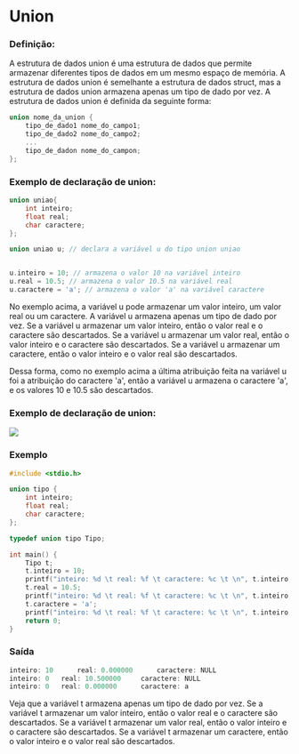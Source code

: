 
# Union 

### Definição:

A estrutura de dados union é uma estrutura de dados que permite armazenar diferentes tipos de dados em um mesmo espaço de memória. A estrutura de dados union é semelhante a estrutura de dados struct, mas a estrutura de dados union armazena apenas um tipo de dado por vez. A estrutura de dados union é definida da seguinte forma:

```c
union nome_da_union {
    tipo_de_dado1 nome_do_campo1;
    tipo_de_dado2 nome_do_campo2;
    ...
    tipo_de_dadon nome_do_campon;
};
```

### Exemplo de declaração de union:

```c
union uniao{
    int inteiro;
    float real;
    char caractere;
};

union uniao u; // declara a variável u do tipo union uniao


u.inteiro = 10; // armazena o valor 10 na variável inteiro
u.real = 10.5; // armazena o valor 10.5 na variável real
u.caractere = 'a'; // armazena o valor 'a' na variável caractere
```
No exemplo acima, a variável u pode armazenar um valor inteiro, um valor real ou um caractere. A variável u armazena apenas um tipo de dado por vez. Se a variável u armazenar um valor inteiro, então o valor real e o caractere são descartados. Se a variável u armazenar um valor real, então o valor inteiro e o caractere são descartados. Se a variável u armazenar um caractere, então o valor inteiro e o valor real são descartados. 

Dessa forma, como no exemplo acima a última atribuição feita na variável u foi a atribuição do caractere 'a', então a variável u armazena o caractere 'a', e os valores 10 e 10.5 são descartados.



### Exemplo de declaração de union:


![](https://github.com/roscibely/algorithms-and-data-structure/blob/develop/estruturas/union/union.png)


### Exemplo 

```c
#include <stdio.h> 

union tipo { 
    int inteiro; 
    float real; 
    char caractere; 
};

typedef union tipo Tipo;

int main() { 
    Tipo t; 
    t.inteiro = 10; 
    printf("inteiro: %d \t real: %f \t caractere: %c \t \n", t.inteiro, t.real, t.caractere);
    t.real = 10.5;
    printf("inteiro: %d \t real: %f \t caractere: %c \t \n", t.inteiro, t.real, t.caractere);
    t.caractere = 'a';
    printf("inteiro: %d \t real: %f \t caractere: %c \t \n", t.inteiro, t.real, t.caractere);
    return 0;
}

```

### Saída

```c
inteiro: 10 	 real: 0.000000 	 caractere: NULL   
inteiro: 0 	 real: 10.500000 	 caractere: NULL
inteiro: 0 	 real: 0.000000 	 caractere: a
```

Veja que a variável t armazena apenas um tipo de dado por vez. Se a variável t armazenar um valor inteiro, então o valor real e o caractere são descartados. Se a variável t armazenar um valor real, então o valor inteiro e o caractere são descartados. Se a variável t armazenar um caractere, então o valor inteiro e o valor real são descartados.




